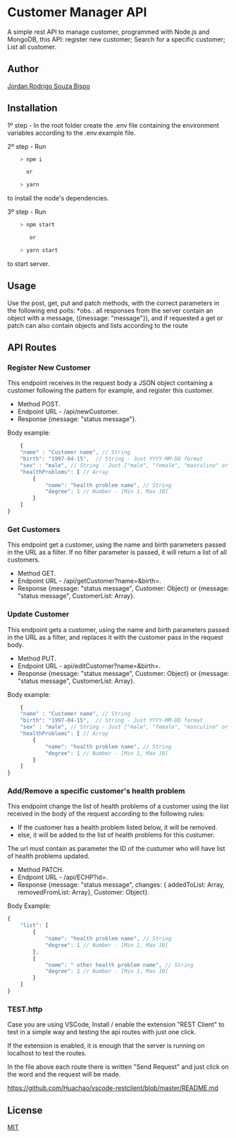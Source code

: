 # Customer Manager API

A simple rest API to manage customer, programmed with Node.js and MongoDB, this API: register new customer; Search for a specific customer; List all customer.

## Author
<a href="https://jordanbispo.com.br">Jordan Rodrigo Souza Bispo</a>

## Installation

1º step - In the root folder create the .env file containing the environment variables according to the .env.example file.

2º step - Run
```bash 
    > npm i 

      or

    > yarn
```
to install the node's dependencies.

3º step - Run 
```bash 
    > npm start 

       or

    > yarn start
``` 

to start server.

## Usage
 
Use the post, get, put and patch methods, with the correct parameters in the following end poits:
    *obs.: all responses from the server contain an object with a message, ({message: "message"}), and if requested a get or patch can also contain objects and lists according to the route

## API Routes 

### Register New Customer

This endpoint receives in the request body a JSON object containing a customer following the pattern for example, and register this customer.

* Method POST.
* Endpoint URL - /api/newCustomer.
* Response {message: "status message"}.

Body example:
```javascript
    {
    "name" : "Customer name", // String
    "birth": "1997-04-15",  // String - Just YYYY-MM-DD format
    "sex" : "male", // String - Just ["male", "female", "masculino" or "feminino"] 
    "healthProblems": [ // Array
        {
            "name": "health problem name", // String
            "degree": 1 // Number - [Min 1, Max 10]
        }
    ]
}
```

### Get Customers

This endpoint get a customer, using the name and birth parameters passed in the URL as a filter.
If no filter parameter is passed, it will return a list of all customers.
  
* Method GET.
* Endpoint URL - /api/getCustomer?name=&birth=.
* Response {message: "status message", Customer: Object} or {message: "status message", CustomerList: Array}.

### Update Customer

This endpoint gets a customer, using the name and birth parameters passed in the URL as a filter, and replaces it with the customer pass in the request body.
  
* Method PUT.
* Endpoint URL - api/editCustomer?name=&birth=.
* Response {message: "status message", Customer: Object} or {message: "status message", CustomerList: Array}.
    
Body example:
```javascript
    {
    "name" : "Customer name", // String
    "birth": "1997-04-15",  // String - Just YYYY-MM-DD format
    "sex" : "male", // String - Just ["male", "female", "masculino" or "feminino"] 
    "healthProblems": [ // Array
        {
            "name": "health problem name", // String
            "degree": 1 // Number - [Min 1, Max 10]
        }
    ]
}
```

### Add/Remove a specific customer's health problem 

This endpoint change the list of health problems of a customer using the list received in the body of the request according to the following rules:

* If the customer has a health problem listed below, it will be removed.
* else, it will be added to the list of health problems for this custumer.

The url must contain as parameter the ID of the custumer who will have list of health problems updated.

* Method PATCH.  
* Endpoint URL - /api/ECHP?id=.  
* Response {message: "status message", changes: { addedToList: Array, removedFromList: Array}, Customer: Object}.

Body Example:
```javascript
{
    "list": [
        {
            "name": "health problem name", // String
            "degree": 1 // Number - [Min 1, Max 10]
        },
        {
            "name": " other health problem name", // String
            "degree": 2 // Number - [Min 1, Max 10]
        }
    ]
}
```

### TEST.http
Case you are using VSCode, Install / enable the extension "REST Client" to test in a simple way and testing the api routes with just one click.

If the extension is enabled, it is enough that the server is running on localhost to test the routes.

In the file above each route there is written "Send Request"
and just click on the word and the request will be made.

https://github.com/Huachao/vscode-restclient/blob/master/README.md



## License
[MIT](https://choosealicense.com/licenses/mit/)